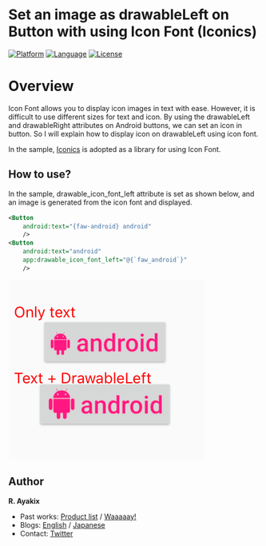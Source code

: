 Set an image as drawableLeft on Button with using Icon Font (Iconics)
===========

[![Platform](http://img.shields.io/badge/platform-ios-blue.svg?style=flat
)](https://developer.apple.com/iphone/index.action)
[![Language](http://img.shields.io/badge/language-swift-brightgreen.svg?style=flat
)](https://developer.apple.com/swift)
[![License](http://img.shields.io/badge/license-MIT-lightgrey.svg?style=flat
)](http://mit-license.org)

# Overview
Icon Font allows you to display icon images in text with ease.
However, it is difficult to use different sizes for text and icon.
By using the drawableLeft and drawableRight attributes on Android buttons, we can set an icon in button.
So I will explain how to display icon on drawableLeft using icon font.

In the sample, [Iconics](https://github.com/mikepenz/Android-Iconics) is adopted as a library for using Icon Font.

## How to use?
In the sample, drawable_icon_font_left attribute is set as shown below, and an image is generated from the icon font and displayed.

```xml
<Button
    android:text="{faw-android} android"
    />
<Button
    android:text="android"
    app:drawable_icon_font_left="@{`faw_android`}"
    />
```

![animation](./images/image1.png)

## Author

**R. Ayakix**

- Past works: [Product list](http://ayakix.com/) / [Waaaaay!](http://waaaaay.com/)
- Blogs: [English](https://medium.com/@Ayakix) / [Japanese](http://blog.ayakix.com/)
- Contact: [Twitter](https://twitter.com/ayakix)
